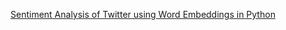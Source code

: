 [Sentiment Analysis of Twitter using Word Embeddings in Python ](https://github.com/masdeval/NLP/blob/master/FinalProject/SentimentAnalysisWord2Vec.pdf)
